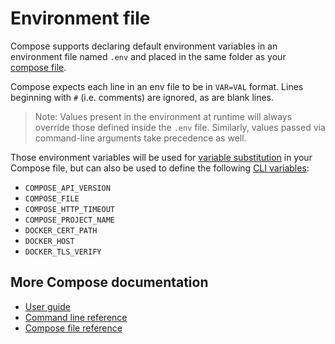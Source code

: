 <!--[metadata]>
+++
title = "Environment file"
description = "Declaring default environment variables in file"
keywords = ["fig, composition, compose, docker, orchestration, environment, env file"]
[menu.main]
parent = "workw_compose"
weight=10
+++
<![end-metadata]-->


# Environment file

Compose supports declaring default environment variables in an environment
file named `.env` and placed in the same folder as your
[compose file](compose-file.md).

Compose expects each line in an env file to be in `VAR=VAL` format. Lines
beginning with `#` (i.e. comments) are ignored, as are blank lines.

> Note: Values present in the environment at runtime will always override
> those defined inside the `.env` file. Similarly, values passed via
> command-line arguments take precedence as well.

Those environment variables will be used for
[variable substitution](compose-file.md#variable-substitution) in your Compose
file, but can also be used to define the following
[CLI variables](reference/envvars.md):

- `COMPOSE_API_VERSION`
- `COMPOSE_FILE`
- `COMPOSE_HTTP_TIMEOUT`
- `COMPOSE_PROJECT_NAME`
- `DOCKER_CERT_PATH`
- `DOCKER_HOST`
- `DOCKER_TLS_VERIFY`

## More Compose documentation

- [User guide](index.md)
- [Command line reference](./reference/index.md)
- [Compose file reference](compose-file.md)
